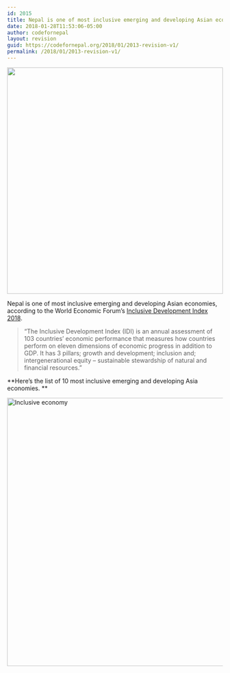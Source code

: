 ```yaml
---
id: 2015
title: Nepal is one of most inclusive emerging and developing Asian economies
date: 2018-01-28T11:53:06-05:00
author: codefornepal
layout: revision
guid: https://codefornepal.org/2018/01/2013-revision-v1/
permalink: /2018/01/2013-revision-v1/
---
```

[<img class="alignnone size-large wp-image-1896" src="https://codefornepal.org/wp-content/uploads/2017/08/20907023_1629275277092028_2110029328_o-1024x576.jpg" alt="" width="100%" height="529" srcset="https://codefornepal.org/wp-content/uploads/2017/08/20907023_1629275277092028_2110029328_o-1024x576.jpg 1024w, https://codefornepal.org/wp-content/uploads/2017/08/20907023_1629275277092028_2110029328_o-300x169.jpg 300w, https://codefornepal.org/wp-content/uploads/2017/08/20907023_1629275277092028_2110029328_o-768x432.jpg 768w, https://codefornepal.org/wp-content/uploads/2017/08/20907023_1629275277092028_2110029328_o.jpg 1812w" sizes="(max-width: 1024px) 100vw, 1024px" />](https://codefornepal.org/wp-content/uploads/2017/08/20907023_1629275277092028_2110029328_o.jpg)

Nepal is one of most inclusive emerging and developing Asian economies, according to the World Economic Forum&#8217;s [Inclusive Development Index 2018](http://reports.weforum.org/the-inclusive-development-index-2018/).

> &#8220;The Inclusive Development Index (IDI) is an annual assessment of 103 countries’ economic performance that measures how countries perform on eleven dimensions of economic progress in addition to GDP. It has 3 pillars; growth and development; inclusion and; intergenerational equity – sustainable stewardship of natural and financial resources.&#8221;

**Here&#8217;s the list of 10 most inclusive emerging and developing Asia economies. **

[<img class="alignnone size-full wp-image-2014" src="https://codefornepal.org/wp-content/uploads/2017/12/Screen-Shot-2018-01-22-at-6.34.54-AM.png" alt="Inclusive economy" width="745" height="627" srcset="https://codefornepal.org/wp-content/uploads/2017/12/Screen-Shot-2018-01-22-at-6.34.54-AM.png 745w, https://codefornepal.org/wp-content/uploads/2017/12/Screen-Shot-2018-01-22-at-6.34.54-AM-300x252.png 300w" sizes="(max-width: 745px) 100vw, 745px" />](https://codefornepal.org/wp-content/uploads/2017/12/Screen-Shot-2018-01-22-at-6.34.54-AM.png)